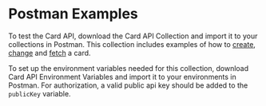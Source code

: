 # Postman Examples

To test the Card API, download the <a target="_blank" :href="$withBase('/assets/scripts/card-api-collection.json')" download="card-api-collection.json">Card API Collection</a> and import it to your collections in Postman. This collection includes examples of how to [create](./create), [change](./change) and [fetch](./fetch) a card. 

To set up the environment variables needed for this collection, download <a target="_blank" :href="$withBase('/assets/scripts/card-api-environment.json')" download="card-api-environment.json">Card API Environment Variables</a> and import it to your environments in Postman. For authorization, a valid public api key should be added to the `publicKey` variable. 

